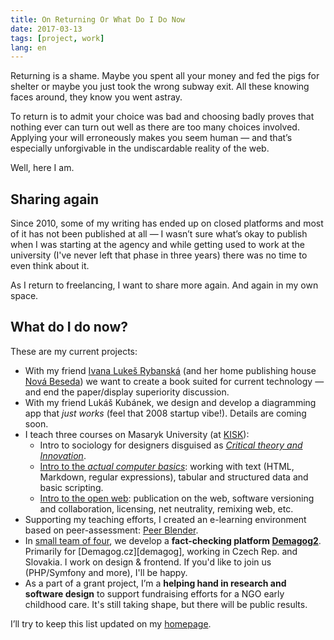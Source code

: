 ```yaml
---
title: On Returning Or What Do I Do Now
date: 2017-03-13
tags: [project, work]
lang: en
---
```

Returning is a shame. Maybe you spent all your money and fed the pigs for shelter or maybe you just took the wrong subway exit. All these knowing faces around, they know you went astray.

To return is to admit your choice was bad and choosing badly proves that nothing ever can turn out well as there are too many choices involved. Applying your will erroneously makes you seem human — and that’s especially unforgivable in the undiscardable reality of the web.

Well, here I am.

## Sharing again

Since 2010, some of my writing has ended up on closed platforms and most of it has not been published at all — I wasn’t sure what’s okay to publish when I was starting at the agency and while getting used to work at the university (I've never left that phase in three years) there was no time to even think about it.

As I return to freelancing, I want to share more again. And again in my own space.

## What do I do now?

These are my current projects:

- With my friend [Ivana Lukeš Rybanská][ivana] (and her home publishing house [Nová Beseda][novabeseda]) we want to create a book suited for current technology — and end the paper/display superiority discussion.
- With my friend Lukáš Kubánek, we design and develop a diagramming app that *just works* (feel that 2008 startup vibe!). Details are coming soon.
- I teach three courses on Masaryk University (at [KISK][kisk]):
    - Intro to sociology for designers disguised as [*Critical theory and Innovation*][vikbb55].
    - [Intro to the *actual computer basics*][vikba05]: working with text (HTML, Markdown, regular expressions), tabular and structured data and basic scripting.
    - [Intro to the open web][vikba07]: publication on the web, software versioning and collaboration, licensing, net neutrality, remixing web, etc.
- Supporting my teaching efforts, I created an e-learning environment based on peer-assessment: [Peer Blender][blender].
- In [small team of four][demagogteam], we develop a **fact-checking platform [Demagog2][demagogsrc]**. Primarily for [Demagog.cz][demagog], working in Czech Rep. and Slovakia.  I work on design & frontend. If you'd like to join us (PHP/Symfony and more), I'll be happy.
- As a part of a grant project, I’m a **helping hand in research and software design** to support fundraising efforts for a NGO early childhood care. It's still taking shape, but there will be public results.

I’ll try to keep this list updated on my [homepage][hp].

[ivana]: https://www.linkedin.com/in/ivanarybanska/
[novabeseda]: https://www.novabeseda.cz
[vikbb55]: https://is.muni.cz/auth/predmet/phil/VIKBB55
[vikba05]: https://is.muni.cz/auth/predmet/phil/VIKBA05
[vikba07]: https://is.muni.cz/auth/predmet/phil/VIKBA07
[kisk]: http://kisk.cz/en "Division of Information and Library Studies"
[blender]: http://peerblender.com
[demagogsrc]: https://github.com/Demagog2/Demagog.cz
[demagogteam]: https://github.com/orgs/Demagog2/teams/core
[demagogcz]: http://demagog.cz
[hp]: http://jan-martinek.com
